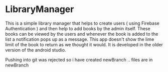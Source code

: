 # LibraryManager
  This is a simple library manager that helps to create users ( using Firebase Authentication ) and then help to add books by the admin itself. These books can be viewed by the users and whenever the book is added to the list a notification pops up as a message. This app doesn't show the lime limit of the book to return as we thought it would. It is developed in the older version of the android studio.



Pushing into git was rejected so i have created newBranch .. files are in newBranch
